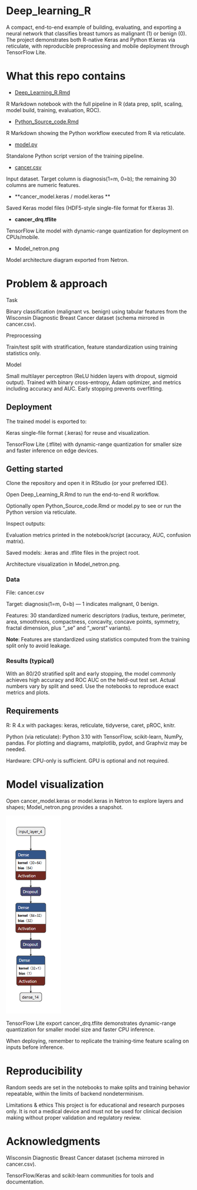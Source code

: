 # Deep_learning_R

A compact, end-to-end example of building, evaluating, and exporting a neural network that classifies breast tumors as malignant (1) or benign (0). The project demonstrates both R-native Keras and Python tf.keras via reticulate, with reproducible preprocessing and mobile deployment through TensorFlow Lite.

# What this repo contains

- [Deep_Learning_R.Rmd](https://github.com/Fausford/Deep_learning_R/blob/main/Deep_Learning_R.Rmd)

R Markdown notebook with the full pipeline in R (data prep, split, scaling, model build, training, evaluation, ROC).

- [Python_Source_code.Rmd](https://github.com/Fausford/Deep_learning_R/blob/main/Python_Source_code.Rmd)

R Markdown showing the Python workflow executed from R via reticulate.

- [model.py](https://github.com/Fausford/Deep_learning_R/blob/main/model.py)

Standalone Python script version of the training pipeline.

- [cancer.csv](https://github.com/Fausford/Deep_learning_R/blob/main/cancer.csv) 

Input dataset. Target column is diagnosis(1=m, 0=b); the remaining 30 columns are numeric features.

- **cancer_model.keras / model.keras **

Saved Keras model files (HDF5-style single-file format for tf.keras 3).

- **cancer_drq.tflite** 

TensorFlow Lite model with dynamic-range quantization for deployment on CPUs/mobile.

- Model_netron.png 

Model architecture diagram exported from Netron.

# Problem & approach

Task

Binary classification (malignant vs. benign) using tabular features from the Wisconsin Diagnostic Breast Cancer dataset (schema mirrored in cancer.csv).

Preprocessing

Train/test split with stratification, feature standardization using training statistics only.

Model

Small multilayer perceptron (ReLU hidden layers with dropout, sigmoid output). Trained with binary cross-entropy, Adam optimizer, and metrics including accuracy and AUC. Early stopping prevents overfitting.

## Deployment

The trained model is exported to:

Keras single-file format (.keras) for reuse and visualization.

TensorFlow Lite (.tflite) with dynamic-range quantization for smaller size and faster inference on edge devices.


## Getting started

Clone the repository and open it in RStudio (or your preferred IDE).

Open Deep_Learning_R.Rmd to run the end-to-end R workflow.

Optionally open Python_Source_code.Rmd or model.py to see or run the Python version via reticulate.

Inspect outputs:

Evaluation metrics printed in the notebook/script (accuracy, AUC, confusion matrix).

Saved models: .keras and .tflite files in the project root.

Architecture visualization in Model_netron.png.

### Data

File: cancer.csv

Target: diagnosis(1=m, 0=b) — 1 indicates malignant, 0 benign.

Features: 30 standardized numeric descriptors (radius, texture, perimeter, area, smoothness, compactness, concavity, concave points, symmetry, fractal dimension, plus “_se” and “_worst” variants).

**Note**: Features are standardized using statistics computed from the training split only to avoid leakage.

### Results (typical)

With an 80/20 stratified split and early stopping, the model commonly achieves high accuracy and ROC AUC on the held-out test set. Actual numbers vary by split and seed. Use the notebooks to reproduce exact metrics and plots.

## Requirements

R: R 4.x with packages: keras, reticulate, tidyverse, caret, pROC, knitr.

Python (via reticulate): Python 3.10 with TensorFlow, scikit-learn, NumPy, pandas.
For plotting and diagrams, matplotlib, pydot, and Graphviz may be needed.

Hardware: CPU-only is sufficient. GPU is optional and not required.

# Model visualization

 Open cancer_model.keras or model.keras in Netron to explore layers and shapes; Model_netron.png provides a snapshot.

![Model diagram](Model_netron.png)


TensorFlow Lite export
cancer_drq.tflite demonstrates dynamic-range quantization for smaller model size and faster CPU inference.

When deploying, remember to replicate the training-time feature scaling on inputs before inference.

# Reproducibility
Random seeds are set in the notebooks to make splits and training behavior repeatable, within the limits of backend nondeterminism.

Limitations & ethics
This project is for educational and research purposes only.
It is not a medical device and must not be used for clinical decision making without proper validation and regulatory review.

# Acknowledgments

Wisconsin Diagnostic Breast Cancer dataset (schema mirrored in cancer.csv).

TensorFlow/Keras and scikit-learn communities for tools and documentation.